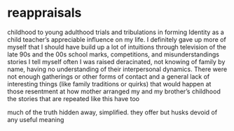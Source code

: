 # reappraisals

childhood to young adulthood
trials and tribulations in forming Identity as a child
teacher’s appreciable influence on my life. I definitely gave up more of myself that I should have
build up a lot of intuitions through television of the late 90s and the 00s
school marks, competitions, and misunderstandings
stories I tell myself often
I was raised deracinated, not knowing of family by name, having no understanding of their interpersonal dynamics. There were not enough gatherings or other forms of contact and a general lack of interesting things (like family traditions or quirks) that would happen at those
resentment at how mother arranged my and my brother’s childhood
the stories that are repeated like this have too

 much of the truth hidden away, simplified.
they offer but husks devoid of any useful meaning
